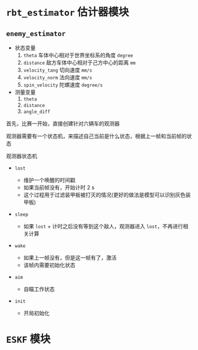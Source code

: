 # `rbt_estimator` 估计器模块

## `enemy_estimator` 

- 状态变量
  1. `theta` 车体中心相对于世界坐标系的角度 `degree`
  2. `distance` 敌方车体中心相对于己方中心的距离 `mm`
  3. `velocity_tang` 切向速度 `mm/s`
  4. `velocity_norm` 法向速度 `mm/s`
  5. `spin_velocity` 陀螺速度 `degree/s`
- 测量变量
  1. `theta`
  2. `distance`
  3. `angle_diff`

首先，比赛一开始，直接创建针对六辆车的观测器

观测器需要有一个状态机，来描述自己当前是什么状态，根据上一帧和当前帧的状态

观测器状态机

- `lost`
  - 维护一个唤醒的时间戳
  - 如果当前帧没有，开始计时 2 s
  - 这个过程用于过滤装甲板被打灭的情况(更好的做法是模型可以识别灰色装甲板)

- `sleep` 
  - 如果 `lost` + 计时之后没有等到这个敌人，观测器进入 `lost`，不再进行相关计算

- `wake`
  - 如果上一帧没有，但是这一帧有了，激活
  - 该帧内需要初始化状态
- `aim`
  - 自瞄工作状态

- `init`
  - 开局初始化

# `ESKF` 模块

